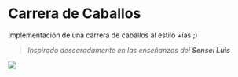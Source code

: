 # Carrera de Caballos
Implementación de una carrera de caballos al estilo +ías ;)
 
> *Inspirado descaradamente en las enseñanzas del **Sensei Luis***

![](https://www.plantuml.com/plantuml/png/ROun3i8m34LtdyBgY5HBP6Igr0jau09foG1A6-GazuUugQc0fT_zUlfvGygESra2nEdXvupTx9WzExpWk5qTkeIjLUfvJxaojgOGqXnM9XT2FCkCd0BjzJTd_dD6kLnuZM_eMbCGQG1WzptrVNEGh_phSp-L0JKaeZQcCfyAniEybNchMyqOMY8nqMO8CFZrLfRm0W00)
